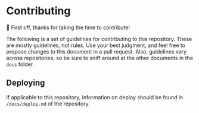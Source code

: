 # Contributing

🎉 First off, thanks for taking the time to contribute!

The following is a set of guidelines for contributing to this repository. These are mostly guidelines, not rules. Use your best judgment, and feel free to propose changes to this document in a pull request. Also, guidelines vary across repositories, so be sure to sniff around at the other documents in the `docs` folder.

## Deploying

If applicable to this repository, information on  deploy should be found in `/docs/deploy.md` of the repository.
